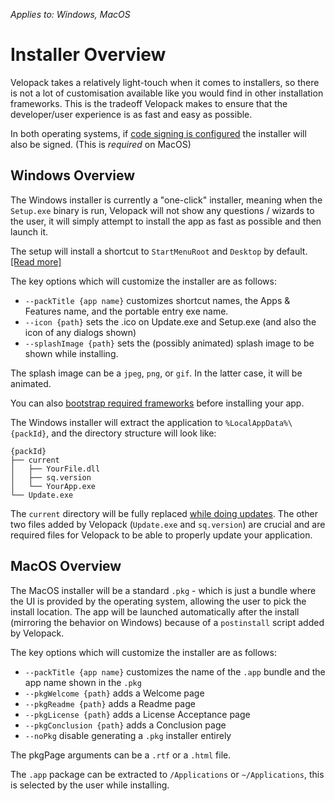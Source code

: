 *Applies to: Windows, MacOS*

# Installer Overview
Velopack takes a relatively light-touch when it comes to installers, so there is not a lot of customisation available like you would find in other installation frameworks. This is the tradeoff Velopack makes to ensure that the developer/user experience is as fast and easy as possible.

In both operating systems, if [code signing is configured](signing.md) the installer will also be signed. (This is _required_ on MacOS)

## Windows Overview
The Windows installer is currently a "one-click" installer, meaning when the `Setup.exe` binary is run, Velopack will not show any questions / wizards to the user, it will simply attempt to install the app as fast as possible and then launch it. 

The setup will install a shortcut to `StartMenuRoot` and `Desktop` by default. [[Read more]](../integrating/shortcuts.md)

The key options which will customize the installer are as follows:
- `--packTitle {app name}` customizes shortcut names, the Apps & Features name, and the portable entry exe name.
- `--icon {path}` sets the .ico on Update.exe and Setup.exe (and also the icon of any dialogs shown)
- `--splashImage {path}` sets the (possibly animated) splash image to be shown while installing.

The splash image can be a `jpeg`, `png`, or `gif`. In the latter case, it will be animated.

You can also [bootstrap required frameworks](bootstrapping.md) before installing your app.

The Windows installer will extract the application to `%LocalAppData%\{packId}`, and the directory structure will look like:

```
{packId}
├── current
│   ├── YourFile.dll
│   ├── sq.version
│   └── YourApp.exe
└── Update.exe
```

The `current` directory will be fully replaced [while doing updates](../integrating/overview.md). The other two files added by Velopack (`Update.exe` and `sq.version`) are crucial and are required files for Velopack to be able to properly update your application.

## MacOS Overview
The MacOS installer will be a standard `.pkg` - which is just a bundle where the UI is provided by the operating system, allowing the user to pick the install location. The app will be launched automatically after the install (mirroring the behavior on Windows) because of a `postinstall` script added by Velopack.

The key options which will customize the installer are as follows:
- `--packTitle {app name}` customizes the name of the `.app` bundle and the app name shown in the `.pkg`
- `--pkgWelcome {path}` adds a Welcome page
- `--pkgReadme {path}` adds a Readme page
- `--pkgLicense {path}` adds a License Acceptance page
- `--pkgConclusion {path}` adds a Conclusion page
- `--noPkg` disable generating a `.pkg` installer entirely

The pkgPage arguments can be a `.rtf` or a `.html` file.

The `.app` package can be extracted to `/Applications` or `~/Applications`, this is selected by the user while installing.
